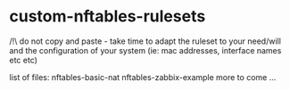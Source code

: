 # custom-nftables-rulesets

/!\ do not copy and paste - take time to adapt the ruleset to your need/will and the configuration of your system (ie: mac addresses, interface names etc etc)

list of files:
nftables-basic-nat
nftables-zabbix-example
more to come ...
